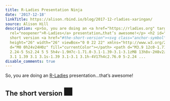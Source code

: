 ```yaml
---
title: R-Ladies Presentation Ninja
date: '2017-12-18'
linkTitle: https://alison.rbind.io/blog/2017-12-rladies-xaringan/
source: Alison Hill
description: <p>So, you are doing an <a href="https://rladies.org" target="_blank"
  rel="noopener">R-Ladies</a> presentation…that’s awesome!</p> <h2 id="the-short-version">The
  short version <a href="#the-short-version"><svg class="anchor-symbol" aria-hidden="true"
  height="26" width="26" viewBox="0 0 22 22" xmlns="http://www.w3.org/2000/svg"> <path
  d="M0 0h24v24H0z" fill="currentColor"></path> <path d="M3.9 12c0-1.71 1.39-3.1 3.1-3.1h4V7H7c-2.76.0-5
  2.24-5 5s2.24 5 5 5h4v-1.9H7c-1.71.0-3.1-1.39-3.1-3.1zM8 13h8v-2H8v2zm9-6h-4v1.9h4c1.71.0
  3.1 1.39 3.1 3.1s-1.39 3.1-3.1 3.1h-4V17h4c2.76.0 5-2.24 ...
disable_comments: true
---
```

<p>So, you are doing an <a href="https://rladies.org" target="_blank" rel="noopener">R-Ladies</a> presentation…that’s awesome!</p> <h2 id="the-short-version">The short version <a href="#the-short-version"><svg class="anchor-symbol" aria-hidden="true" height="26" width="26" viewBox="0 0 22 22" xmlns="http://www.w3.org/2000/svg"> <path d="M0 0h24v24H0z" fill="currentColor"></path> <path d="M3.9 12c0-1.71 1.39-3.1 3.1-3.1h4V7H7c-2.76.0-5 2.24-5 5s2.24 5 5 5h4v-1.9H7c-1.71.0-3.1-1.39-3.1-3.1zM8 13h8v-2H8v2zm9-6h-4v1.9h4c1.71.0 3.1 1.39 3.1 3.1s-1.39 3.1-3.1 3.1h-4V17h4c2.76.0 5-2.24 ...